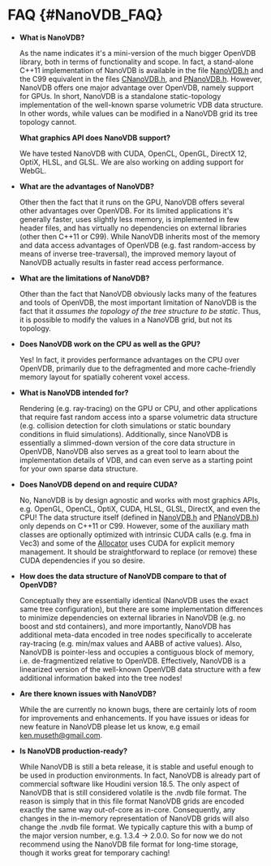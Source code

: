 # FAQ {#NanoVDB_FAQ}

* **What is NanoVDB?**

  As the name indicates it's a mini-version of the much bigger OpenVDB library, both in terms of functionality and scope. In fact, a stand-alone C++11 implementation of NanoVDB is available in the file [NanoVDB.h](https://github.com/AcademySoftwareFoundation/openvdb/blob/master/nanovdb/nanovdb/NanoVDB.h) and the C99 equivalent in the files [CNanoVDB.h](https://github.com/AcademySoftwareFoundation/openvdb/blob/master/nanovdb/nanovdb/CNanoVDB.h), and [PNanoVDB.h](https://github.com/AcademySoftwareFoundation/openvdb/blob/master/nanovdb/nanovdb/PNanoVDB.h). However, NanoVDB offers one major advantage over OpenVDB, namely support for GPUs. In short, NanoVDB is a standalone static-topology implementation of the well-known sparse volumetric VDB data structure. In other words, while values can be modified in a NanoVDB grid its tree topology cannot.

  **What graphics API does NanoVDB support?**

  We have tested NanoVDB with CUDA, OpenCL, OpenGL, DirectX 12, OptiX, HLSL, and GLSL. We are also working on adding support for WebGL.

* **What are the advantages of NanoVDB?**

  Other then the fact that it runs on the GPU, NanoVDB offers several other advantages over OpenVDB. For its limited applications it's generally faster, uses slightly less memory, is implemented in few header files, and has virtually no dependencies on external libraries (other then C++11 or C99). While NanoVDB inherits most of the memory and data access advantages of OpenVDB (e.g. fast random-access by means of inverse tree-traversal), the improved memory layout of NanoVDB actually results in faster read access performance.

* **What are the limitations of NanoVDB?**

  Other than the fact that NanoVDB obviously lacks many of the features and tools of OpenVDB, the most important limitation of NanoVDB is the fact that it *assumes the topology of the tree structure to be static*. Thus, it is possible to modify the values in a NanoVDB grid, but not its topology.

* **Does NanoVDB work on the CPU as well as the GPU?**

  Yes! In fact, it provides performance advantages on the CPU over OpenVDB, primarily due to the defragmented and more cache-friendly memory layout for spatially coherent voxel access.

* **What is NanoVDB intended for?**

  Rendering (e.g. ray-tracing) on the GPU or CPU, and other applications that require fast random access into a sparse volumetric data structure (e.g. collision detection for cloth simulations or static boundary conditions in fluid simulations). Additionally, since NanoVDB is essentially a slimmed-down version of the core data structure in OpenVDB, NanoVDB also serves as a great tool to learn about the implementation details of VDB, and can even serve as a starting point for your own sparse data structure.

* **Does NanoVDB depend on and require CUDA?**

  No, NanoVDB is by design agnostic and works with most graphics APIs, e.g. OpenGL, OpenCL, OptiX, CUDA, HLSL, GLSL, DirectX, and even the CPU! The data structure itself (defined in [NanoVDB.h](https://github.com/AcademySoftwareFoundation/openvdb/blob/master/nanovdb/nanovdb/NanoVDB.h) and [PNanoVDB.h](https://github.com/AcademySoftwareFoundation/openvdb/blob/master/nanovdb/nanovdb/PNanoVDB.h)) only depends on C++11 or C99. However, some of the auxiliary math classes are optionally optimized with intrinsic CUDA calls (e.g. fma in Vec3) and some of the [Allocator](https://github.com/AcademySoftwareFoundation/openvdb/blob/master/nanovdb/nanovdb/util/CudaDeviceBuffer.h) uses CUDA for explicit memory management. It should be straightforward to replace (or remove) these CUDA dependencies if you so desire.

* **How does the data structure of NanoVDB compare to that of OpenVDB?**

  Conceptually they are essentially identical (NanoVDB uses the exact same tree configuration), but there are some implementation differences to minimize dependencies on external libraries in NanoVDB (e.g. no boost and std containers), and more importantly, NanoVDB has additional meta-data encoded in tree nodes specifically to accelerate ray-tracing (e.g. min/max values and AABB of active values). Also, NanoVDB is pointer-less and occupies a contiguous block of memory, i.e. de-fragmentized relative to OpenVDB. Effectively, NanoVDB is a linearized version of the well-known OpenVDB data structure with a few additional information baked into the tree nodes!

* **Are there known issues with NanoVDB?**

  While the are currently no known bugs, there are certainly lots of room for improvements and enhancements. If you have issues or ideas for new feature in NanoVDB please let us know, e.g email ken.museth@gmail.com.

* **Is NanoVDB production-ready?**

  While NanoVDB is still a beta release, it is stable and useful enough to be used in production environments. In fact, NanoVDB is already part of commercial software like Houdini version 18.5. The only aspect of NanoVDB that is still considered volatile is the .nvdb file format. The reason is simply that in this file format NanoVDB grids are encoded exactly the same way out-of-core as in-core. Consequently, any changes in the in-memory representation of NanoVDB grids will also change the .nvdb file format. We typically capture this with a bump of the major version number, e.g. 1.3.4 -> 2.0.0. So for now we do not recommend using the NanoVDB file format for long-time storage, though it works great for temporary caching!